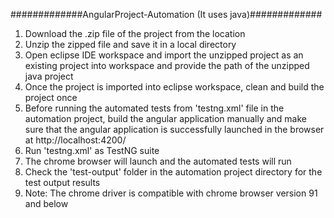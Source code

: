 #############AngularProject-Automation (It uses java)#############

1. Download the .zip file of the project from the location
2. Unzip the zipped file and save it in a local directory
3. Open eclipse IDE workspace and import the unzipped project as an existing project into workspace and provide the path of the unzipped java project
4. Once the project is imported into eclipse workspace, clean and build the project once
5. Before running the automated tests from 'testng.xml' file in the automation project, build the angular application manually and make sure that the angular application is successfully launched in the browser at http://localhost:4200/
6. Run 'testng.xml' as TestNG suite
7. The chrome browser will launch and the automated tests will run
8. Check the 'test-output' folder in the automation project directory for the test output results 
9. Note: The chrome driver is compatible with chrome browser version 91 and below

